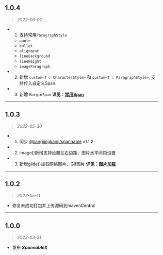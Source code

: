## 1.0.4

> *2022-06-07*
- 1. 支持常用`ParagraphStyle`
    - `quote`
    - `bullet`
    - `alignment`
    - `lineBackground`
    - `lineHeight`
    - `imageParagraph`
- 2. 新增 `custom<T : CharacterStyle>` 和 `custom<T : ParagraphStyle>`, 支持传入自定义Span.
- 3. 新增 `MarginSpan`
**详见：[常用Span](https://txca.github.io/SpannableX/spans/)**

---

## 1.0.3

> *2022-05-30*
- 1. 同步 [@liangjingkanji/spannable](https://github.com/liangjingkanji/spannable) v1.1.2
- 2. image()新增支持设置左右边距、图片水平间距设置
- 3. 新增glide()加载网络图片、Gif图片
**详见：[图片加载](https://txca.github.io/SpannableX/image/)**

---

## 1.0.2

> *2022-05-11*
- 修复未成功打包并上传源码到mavenCentral

---

## 1.0.0

> *2022-03-31*
- 发布 ***SpannableX***
